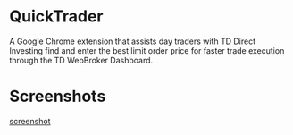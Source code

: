# QuickTrader
A Google Chrome extension that assists day traders with TD Direct Investing find and enter the best limit order price for faster trade execution through the TD WebBroker Dashboard. 

# Screenshots
[screenshot]("https://i.imgur.com/227oDtP.png")

